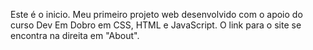 Este é o inicio.
Meu primeiro projeto web desenvolvido com o apoio do curso Dev Em Dobro em CSS, HTML e JavaScript.
O link para o site se encontra na direita em "About".

